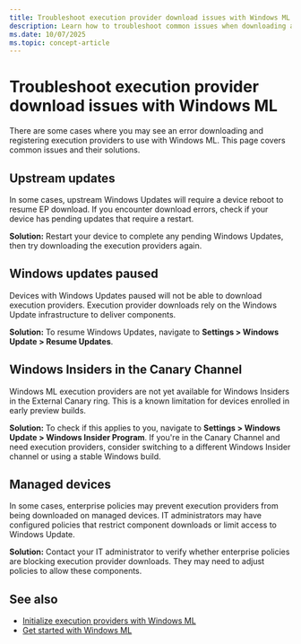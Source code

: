 ```yaml
---
title: Troubleshoot execution provider download issues with Windows ML
description: Learn how to troubleshoot common issues when downloading and registering AI execution providers using Windows Machine Learning (ML).
ms.date: 10/07/2025
ms.topic: concept-article
---
```


# Troubleshoot execution provider download issues with Windows ML

There are some cases where you may see an error downloading and registering execution providers to use with Windows ML. This page covers common issues and their solutions.

## Upstream updates

In some cases, upstream Windows Updates will require a device reboot to resume EP download. If you encounter download errors, check if your device has pending updates that require a restart.

**Solution:** Restart your device to complete any pending Windows Updates, then try downloading the execution providers again.

## Windows updates paused

Devices with Windows Updates paused will not be able to download execution providers. Execution provider downloads rely on the Windows Update infrastructure to deliver components.

**Solution:** To resume Windows Updates, navigate to **Settings > Windows Update > Resume Updates**.

## Windows Insiders in the Canary Channel

Windows ML execution providers are not yet available for Windows Insiders in the External Canary ring. This is a known limitation for devices enrolled in early preview builds.

**Solution:** To check if this applies to you, navigate to **Settings > Windows Update > Windows Insider Program**. If you're in the Canary Channel and need execution providers, consider switching to a different Windows Insider channel or using a stable Windows build.

## Managed devices

In some cases, enterprise policies may prevent execution providers from being downloaded on managed devices. IT administrators may have configured policies that restrict component downloads or limit access to Windows Update.

**Solution:** Contact your IT administrator to verify whether enterprise policies are blocking execution provider downloads. They may need to adjust policies to allow these components.

## See also

- [Initialize execution providers with Windows ML](initialize-execution-providers.md)
- [Get started with Windows ML](get-started.md)